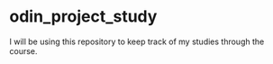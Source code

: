 # odin_project_study
I will be using this repository to keep track of my studies through the course. 
